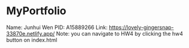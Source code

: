 # MyPortfolio

Name: Junhui Wen
PID: A15889266
Link: https://lovely-gingersnap-33870e.netlify.app/
Note: you can navigate to HW4 by clicking the hw4 button on index.html

